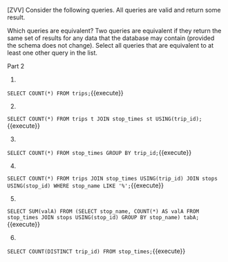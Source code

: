 [ZVV] Consider the following queries. All queries are valid and return some result.

Which queries are equivalent? Two queries are equivalent if they return the same set of results for any data that the database may contain (provided the schema does not change). Select all queries that are equivalent to at least one other query in the list.

Part 2

1.
``
SELECT COUNT(*)
FROM trips;
``{{execute}}

2.
``
SELECT COUNT(*)
FROM trips t
JOIN stop_times st USING(trip_id);
``{{execute}}


3.
``
SELECT COUNT(*)
FROM stop_times
GROUP BY trip_id;
``{{execute}}


4.
``
SELECT COUNT(*)
FROM trips
JOIN stop_times USING(trip_id)
JOIN stops USING(stop_id)
WHERE stop_name LIKE '%';
``{{execute}}


5.
``
SELECT SUM(valA)
FROM (SELECT stop_name, COUNT(*) AS valA
                FROM stop_times
                JOIN stops USING(stop_id)
                GROUP BY stop_name) tabA;
``{{execute}}


6.
``
SELECT COUNT(DISTINCT trip_id)
FROM stop_times;
``{{execute}}



